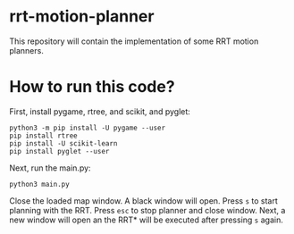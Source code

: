 # rrt-motion-planner
This repository will contain the implementation of some RRT motion planners.

# How to run this code?
First, install pygame, rtree, and scikit, and pyglet:
```
python3 -m pip install -U pygame --user
pip install rtree
pip install -U scikit-learn
pip install pyglet --user
```

Next, run the main.py:
```
python3 main.py
```

Close the loaded map window. A black window will open. Press `s` to start planning with the RRT. Press `esc` to stop planner and close window. Next, a new window will open an the RRT* will be executed after pressing `s` again.